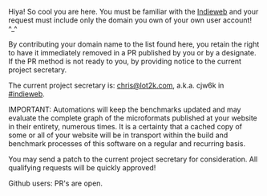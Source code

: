 Hiya! So cool you are here. You must be familiar with the [Indieweb](https://indieweb.org/) and your
request must include only the domain you own of your own user account! ^_^

By contributing your domain name to the list found here, you retain the right
to have it immediately removed in a PR published by you or by a designate. If
the PR method is not ready to you, by providing notice to the current project
secretary.

The current project secretary is: chris@lot2k.com, a.k.a. cjw6k in <a href="https://indieweb.org/discuss">#indieweb</a>.

IMPORTANT: Automations will keep the benchmarks updated and may evaluate the 
           complete graph of the microformats published at your website in
           their entirety, numerous times. It is a certainty that a cached copy
           of some or all of your website will be in transport within the build
           and benchmark processes of this software on a regular and recurring
           basis.


You may send a patch to the current project secretary for consideration. All
qualifying requests will be quickly approved!

Github users: PR's are open.
